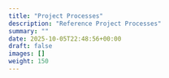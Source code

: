 ```yaml
---
title: "Project Processes"
description: "Reference Project Processes"
summary: ""
date: 2025-10-05T22:48:56+00:00
draft: false
images: []
weight: 150
---
```

